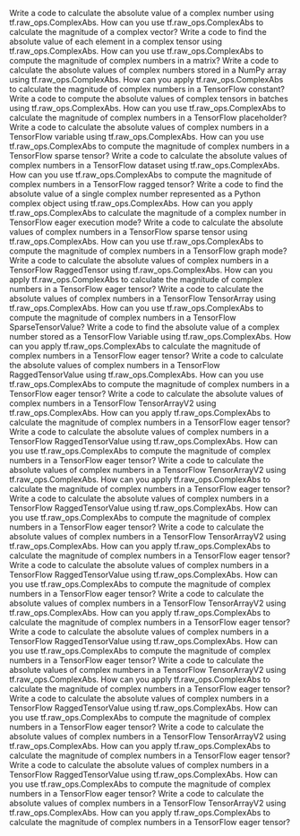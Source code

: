 Write a code to calculate the absolute value of a complex number using tf.raw_ops.ComplexAbs.
How can you use tf.raw_ops.ComplexAbs to calculate the magnitude of a complex vector?
Write a code to find the absolute value of each element in a complex tensor using tf.raw_ops.ComplexAbs.
How can you use tf.raw_ops.ComplexAbs to compute the magnitude of complex numbers in a matrix?
Write a code to calculate the absolute values of complex numbers stored in a NumPy array using tf.raw_ops.ComplexAbs.
How can you apply tf.raw_ops.ComplexAbs to calculate the magnitude of complex numbers in a TensorFlow constant?
Write a code to compute the absolute values of complex tensors in batches using tf.raw_ops.ComplexAbs.
How can you use tf.raw_ops.ComplexAbs to calculate the magnitude of complex numbers in a TensorFlow placeholder?
Write a code to calculate the absolute values of complex numbers in a TensorFlow variable using tf.raw_ops.ComplexAbs.
How can you use tf.raw_ops.ComplexAbs to compute the magnitude of complex numbers in a TensorFlow sparse tensor?
Write a code to calculate the absolute values of complex numbers in a TensorFlow dataset using tf.raw_ops.ComplexAbs.
How can you use tf.raw_ops.ComplexAbs to compute the magnitude of complex numbers in a TensorFlow ragged tensor?
Write a code to find the absolute value of a single complex number represented as a Python complex object using tf.raw_ops.ComplexAbs.
How can you apply tf.raw_ops.ComplexAbs to calculate the magnitude of a complex number in TensorFlow eager execution mode?
Write a code to calculate the absolute values of complex numbers in a TensorFlow sparse tensor using tf.raw_ops.ComplexAbs.
How can you use tf.raw_ops.ComplexAbs to compute the magnitude of complex numbers in a TensorFlow graph mode?
Write a code to calculate the absolute values of complex numbers in a TensorFlow RaggedTensor using tf.raw_ops.ComplexAbs.
How can you apply tf.raw_ops.ComplexAbs to calculate the magnitude of complex numbers in a TensorFlow eager tensor?
Write a code to calculate the absolute values of complex numbers in a TensorFlow TensorArray using tf.raw_ops.ComplexAbs.
How can you use tf.raw_ops.ComplexAbs to compute the magnitude of complex numbers in a TensorFlow SparseTensorValue?
Write a code to find the absolute value of a complex number stored as a TensorFlow Variable using tf.raw_ops.ComplexAbs.
How can you apply tf.raw_ops.ComplexAbs to calculate the magnitude of complex numbers in a TensorFlow eager tensor?
Write a code to calculate the absolute values of complex numbers in a TensorFlow RaggedTensorValue using tf.raw_ops.ComplexAbs.
How can you use tf.raw_ops.ComplexAbs to compute the magnitude of complex numbers in a TensorFlow eager tensor?
Write a code to calculate the absolute values of complex numbers in a TensorFlow TensorArrayV2 using tf.raw_ops.ComplexAbs.
How can you apply tf.raw_ops.ComplexAbs to calculate the magnitude of complex numbers in a TensorFlow eager tensor?
Write a code to calculate the absolute values of complex numbers in a TensorFlow RaggedTensorValue using tf.raw_ops.ComplexAbs.
How can you use tf.raw_ops.ComplexAbs to compute the magnitude of complex numbers in a TensorFlow eager tensor?
Write a code to calculate the absolute values of complex numbers in a TensorFlow TensorArrayV2 using tf.raw_ops.ComplexAbs.
How can you apply tf.raw_ops.ComplexAbs to calculate the magnitude of complex numbers in a TensorFlow eager tensor?
Write a code to calculate the absolute values of complex numbers in a TensorFlow RaggedTensorValue using tf.raw_ops.ComplexAbs.
How can you use tf.raw_ops.ComplexAbs to compute the magnitude of complex numbers in a TensorFlow eager tensor?
Write a code to calculate the absolute values of complex numbers in a TensorFlow TensorArrayV2 using tf.raw_ops.ComplexAbs.
How can you apply tf.raw_ops.ComplexAbs to calculate the magnitude of complex numbers in a TensorFlow eager tensor?
Write a code to calculate the absolute values of complex numbers in a TensorFlow RaggedTensorValue using tf.raw_ops.ComplexAbs.
How can you use tf.raw_ops.ComplexAbs to compute the magnitude of complex numbers in a TensorFlow eager tensor?
Write a code to calculate the absolute values of complex numbers in a TensorFlow TensorArrayV2 using tf.raw_ops.ComplexAbs.
How can you apply tf.raw_ops.ComplexAbs to calculate the magnitude of complex numbers in a TensorFlow eager tensor?
Write a code to calculate the absolute values of complex numbers in a TensorFlow RaggedTensorValue using tf.raw_ops.ComplexAbs.
How can you use tf.raw_ops.ComplexAbs to compute the magnitude of complex numbers in a TensorFlow eager tensor?
Write a code to calculate the absolute values of complex numbers in a TensorFlow TensorArrayV2 using tf.raw_ops.ComplexAbs.
How can you apply tf.raw_ops.ComplexAbs to calculate the magnitude of complex numbers in a TensorFlow eager tensor?
Write a code to calculate the absolute values of complex numbers in a TensorFlow RaggedTensorValue using tf.raw_ops.ComplexAbs.
How can you use tf.raw_ops.ComplexAbs to compute the magnitude of complex numbers in a TensorFlow eager tensor?
Write a code to calculate the absolute values of complex numbers in a TensorFlow TensorArrayV2 using tf.raw_ops.ComplexAbs.
How can you apply tf.raw_ops.ComplexAbs to calculate the magnitude of complex numbers in a TensorFlow eager tensor?
Write a code to calculate the absolute values of complex numbers in a TensorFlow RaggedTensorValue using tf.raw_ops.ComplexAbs.
How can you use tf.raw_ops.ComplexAbs to compute the magnitude of complex numbers in a TensorFlow eager tensor?
Write a code to calculate the absolute values of complex numbers in a TensorFlow TensorArrayV2 using tf.raw_ops.ComplexAbs.
How can you apply tf.raw_ops.ComplexAbs to calculate the magnitude of complex numbers in a TensorFlow eager tensor?